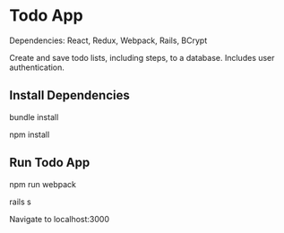 # Todo App
Dependencies: React, Redux, Webpack, Rails, BCrypt

Create and save todo lists, including steps, to a database. Includes user authentication.

## Install Dependencies
bundle install

npm install

## Run Todo App
npm run webpack

rails s

Navigate to localhost:3000